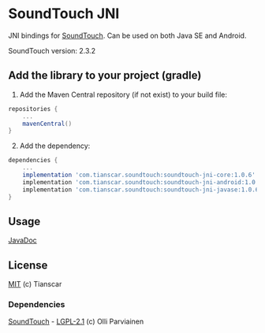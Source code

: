 # SoundTouch JNI

JNI bindings for [SoundTouch](https://www.surina.net/soundtouch). Can be used on both Java SE and Android.

SoundTouch version: 2.3.2

## Add the library to your project (gradle)
1. Add the Maven Central repository (if not exist) to your build file:
```groovy
repositories {
    ...
    mavenCentral()
}
```

2. Add the dependency:
```groovy
dependencies {
    ...
    implementation 'com.tianscar.soundtouch:soundtouch-jni-core:1.0.6'    // core
    implementation 'com.tianscar.soundtouch:soundtouch-jni-android:1.0.6' // Android
    implementation 'com.tianscar.soundtouch:soundtouch-jni-javase:1.0.6'  // Java SE
}
```

## Usage
[JavaDoc](https://docs.tianscar.com/soundtouch-jni)

## License
[MIT](https://github.com/Tianscar/soundtouchjni/blob/main/LICENSE) (c) Tianscar  

### Dependencies
[SoundTouch](https://codeberg.org/soundtouch/soundtouch) - [LGPL-2.1](https://codeberg.org/soundtouch/soundtouch/src/branch/master/COPYING.TXT) (c) Olli Parviainen

